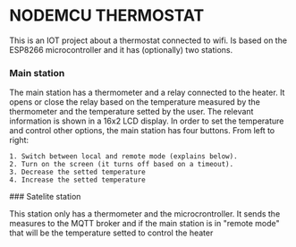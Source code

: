# NODEMCU THERMOSTAT

This is an IOT project about a thermostat connected to wifi. Is based on the ESP8266 microcontroller and it has (optionally) two stations.

### Main station

The main station has a thermometer and a relay connected to the heater. It opens or close the relay based on the temperature measured by the thermometer and the temperature setted by the user. The relevant information is shown in a 16x2 LCD display. In order to set the temperature and control other options, the main station has four buttons. From left to right:

    1. Switch between local and remote mode (explains below).
    2. Turn on the screen (it turns off based on a timeout).
    3. Decrease the setted temperature
    4. Increase the setted temperature


### Satelite station

This station only has a thermometer and the microcrontroller. It sends the measures to the MQTT broker and if the main station is in "remote mode" that will be the temperature setted to control the heater
